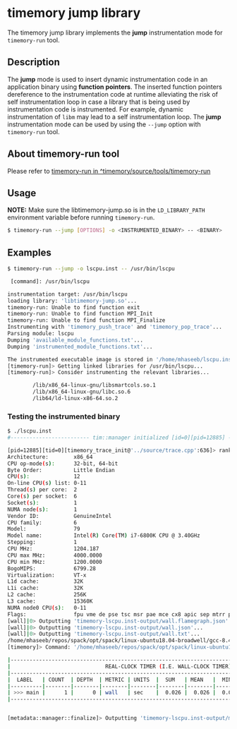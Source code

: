 # timemory jump library

The timemory jump library implements the **jump** instrumentation mode for `timemory-run` tool. 

## Description
The **jump** mode is used to insert dynamic instrumentation code in an application binary using **function pointers**. The inserted function pointers dereference to the instrumentation code at runtime alleviating the risk of self instrumentation loop in case a library that is being used by instrumentation code is instrumented. For example, dynamic instrumentation of `libm` may lead to a self instrumentation loop. The **jump** instrumentation mode can be used by using the `--jump` option with `timemory-run` tool.

## About timemory-run tool

Please refer to [timemory-run in ^timemory/source/tools/timemory-run](../tools/timemory-run/README.md#timemory_run)

## Usage

**NOTE:** Make sure the libtimemory-jump.so is in the `LD_LIBRARY_PATH` environment variable before running `timemory-run`.

```bash
$ timemory-run --jump [OPTIONS] -o <INSTRUMENTED_BINARY> -- <BINARY>
```

## Examples

```bash
$ timemory-run --jump -o lscpu.inst -- /usr/bin/lscpu

 [command]: /usr/bin/lscpu

instrumentation target: /usr/bin/lscpu
loading library: 'libtimemory-jump.so'...
timemory-run: Unable to find function exit
timemory-run: Unable to find function MPI_Init
timemory-run: Unable to find function MPI_Finalize
Instrumenting with 'timemory_push_trace' and 'timemory_pop_trace'...
Parsing module: lscpu
Dumping 'available_module_functions.txt'...
Dumping 'instrumented_module_functions.txt'...

The instrumented executable image is stored in '/home/mhaseeb/lscpu.inst'
[timemory-run]> Getting linked libraries for /usr/bin/lscpu...
[timemory-run]> Consider instrumenting the relevant libraries...

        /lib/x86_64-linux-gnu/libsmartcols.so.1
        /lib/x86_64-linux-gnu/libc.so.6
        /lib64/ld-linux-x86-64.so.2
```

### Testing the instrumented binary
```bash
$ ./lscpu.inst
#------------------------- tim::manager initialized [id=0][pid=12885] -------------------------#

[pid=12885][tid=0][timemory_trace_init@'../source/trace.cpp':636]> rank = 0, pid = 12885, thread = 0, args = wall_clock...
Architecture:        x86_64
CPU op-mode(s):      32-bit, 64-bit
Byte Order:          Little Endian
CPU(s):              12
On-line CPU(s) list: 0-11
Thread(s) per core:  2
Core(s) per socket:  6
Socket(s):           1
NUMA node(s):        1
Vendor ID:           GenuineIntel
CPU family:          6
Model:               79
Model name:          Intel(R) Core(TM) i7-6800K CPU @ 3.40GHz
Stepping:            1
CPU MHz:             1204.187
CPU max MHz:         4000.0000
CPU min MHz:         1200.0000
BogoMIPS:            6799.28
Virtualization:      VT-x
L1d cache:           32K
L1i cache:           32K
L2 cache:            256K
L3 cache:            15360K
NUMA node0 CPU(s):   0-11
Flags:               fpu vme de pse tsc msr pae mce cx8 apic sep mtrr pge mca cmov pat pse36 clflush dts acpi mmx fxsr sse sse2 ss ht tm pbe syscall nx pdpe1gb rdtscp lm constant_tsc arch_perfmon pebs bts rep_good nopl xtopology nonstop_tsc cpuid aperfmperf pni pclmulqdq dtes64 monitor ds_cpl vmx est tm2 ssse3 sdbg fma cx16 xtpr pdcm pcid dca sse4_1 sse4_2 x2apic movbe popcnt tsc_deadline_timer aes xsave avx f16c rdrand lahf_lm abm 3dnowprefetch cpuid_fault epb cat_l3 cdp_l3 invpcid_single pti intel_ppin ssbd ibrs ibpb stibp tpr_shadow vnmi flexpriority ept vpid fsgsbase tsc_adjust bmi1 hle avx2 smep bmi2 erms invpcid rtm cqm rdt_a rdseed adx smap intel_pt xsaveopt cqm_llc cqm_occup_llc cqm_mbm_total cqm_mbm_local dtherm ida arat pln pts md_clear flush_l1d
[wall]|0> Outputting 'timemory-lscpu.inst-output/wall.flamegraph.json'...
[wall]|0> Outputting 'timemory-lscpu.inst-output/wall.json'...
[wall]|0> Outputting 'timemory-lscpu.inst-output/wall.txt'...
/home/mhaseeb/repos/spack/opt/spack/linux-ubuntu18.04-broadwell/gcc-8.4.0/python-3.7.7-2dybrjceqs3qc4k7ci56t56bvzb4csxc/bin/python: Error while finding module specification for 'timemory.plotting' (ModuleNotFoundError: No module named 'timemory')
[timemory]> Command: '/home/mhaseeb/repos/spack/opt/spack/linux-ubuntu18.04-broadwell/gcc-8.4.0/python-3.7.7-2dybrjceqs3qc4k7ci56t56bvzb4csxc/bin/python -m timemory.plotting -f timemory-lscpu.inst-output/wall.json -t "wall " -o timemory-lscpu.inst-output' returned a non-zero exit code: 256... plot/definition.hpp:77 plot generation failed

|----------------------------------------------------------------------------------------------------|
|                              REAL-CLOCK TIMER (I.E. WALL-CLOCK TIMER)                              |
|----------------------------------------------------------------------------------------------------|
|  LABEL   | COUNT  | DEPTH  | METRIC | UNITS  |  SUM   | MEAN   |  MIN   |  MAX   | STDDEV | % SELF |
|----------|--------|--------|--------|--------|--------|--------|--------|--------|--------|--------|
| >>> main |      1 |      0 | wall   | sec    |  0.026 |  0.026 |  0.026 |  0.026 |  0.000 |  100.0 |
|----------------------------------------------------------------------------------------------------|


[metadata::manager::finalize]> Outputting 'timemory-lscpu.inst-output/metadata.json'...
```
